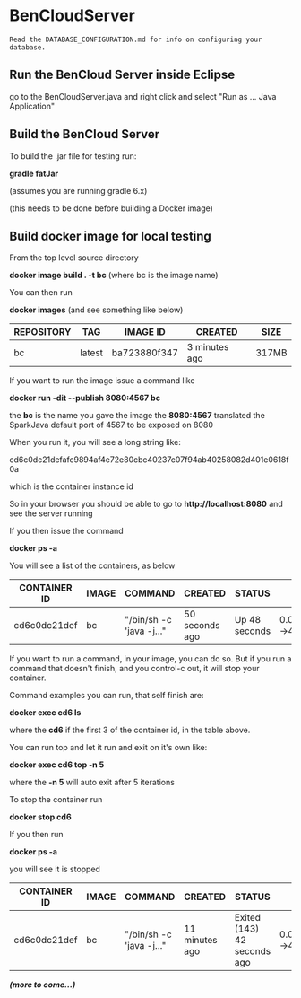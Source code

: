 # BenCloudServer

    Read the DATABASE_CONFIGURATION.md for info on configuring your database.

## Run the BenCloud Server inside Eclipse

go to the BenCloudServer.java and right click and select "Run as ... Java Application"

## Build the BenCloud Server

To build the .jar file for testing run:

**gradle fatJar**

(assumes you are running gradle 6.x)

(this needs to be done before building a Docker image)


## Build docker image for local testing

From the top level source directory

**docker image build . -t bc** (where bc is the image name)

You can then run

**docker images** (and see something like below)

| REPOSITORY | TAG | IMAGE ID | CREATED | SIZE |
| --- | --- | --- | --- | --- |
| bc | latest | ba723880f347 | 3 minutes ago | 317MB |

If you want to run the image issue a command like

**docker run -dit --publish 8080:4567 bc**

the **bc** is the name you gave the image
the **8080:4567** translated the SparkJava default port of 4567 to be exposed on 8080

When you run it, you will see a long string like:

cd6c0dc21defafc9894af4e72e80cbc40237c07f94ab40258082d401e0618f0a

which is the container instance id

So in your browser you should be able to go to **http://localhost:8080** and see the server running

If you then issue the command

**docker ps -a**

You will see a list of the containers, as below

| CONTAINER ID | IMAGE | COMMAND | CREATED | STATUS | PORTS | NAMES |
| --- | --- | --- | --- | --- | --- | --- |
| cd6c0dc21def | bc | "/bin/sh -c 'java -j…" | 50 seconds ago | Up 48 seconds | 0.0.0.0:8080->4567/tcp | cranky_shirley |

If you want to run a command, in your image, you can do so. But if you run a command that doesn't finish, and you control-c out, it will stop your container.

Command examples you can run, that self finish are:

**docker exec cd6 ls**

where the **cd6** if the first 3 of the container id, in the table above.

You can run top and let it run and exit on it's own like:

**docker exec cd6 top -n 5**

where the **-n 5** will auto exit after 5 iterations

To stop the container run

**docker stop cd6**

If you then run

**docker ps -a**

you will see it is stopped

| CONTAINER ID | IMAGE | COMMAND | CREATED | STATUS | PORTS | NAMES |
| --- | --- | --- | --- | --- | --- | --- |
| cd6c0dc21def | bc | "/bin/sh -c 'java -j…" | 11 minutes ago | Exited (143) 42 seconds ago | 0.0.0.0:8080->4567/tcp | cranky_shirley |

***(more to come...)***

